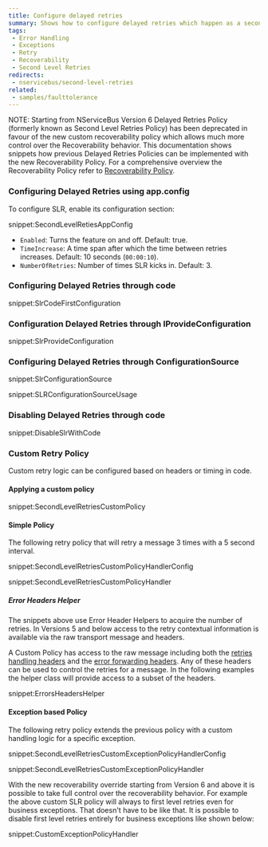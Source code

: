 ```yaml
---
title: Configure delayed retries
summary: Shows how to configure delayed retries which happen as a second stage of the default recoverability behavior.
tags:
 - Error Handling
 - Exceptions
 - Retry
 - Recoverability
 - Second Level Retries
redirects:
 - nservicebus/second-level-retries
related:
 - samples/faulttolerance
---
```


NOTE: Starting from NServiceBus Version 6 Delayed Retries Policy (formerly known as Second Level Retries Policy) has been deprecated in favour of the new custom recoverability policy which allows much more control over the Recoverability behavior. This documentation shows snippets how previous Delayed Retries Policies can be implemented with the new Recoverability Policy. For a comprehensive overview the Recoverability Policy refer to [Recoverability Policy](/nservicebus/recoverability/custom-recoverability-policy.md).

### Configuring Delayed Retries using app.config

To configure SLR, enable its configuration section:

snippet:SecondLevelRetiesAppConfig

 * `Enabled`: Turns the feature on and off. Default: true.
 * `TimeIncrease`: A time span after which the time between retries increases. Default: 10 seconds (`00:00:10`).
 * `NumberOfRetries`: Number of times SLR kicks in. Default: 3.


### Configuring Delayed Retries through code

snippet:SlrCodeFirstConfiguration


### Configuration Delayed Retries through IProvideConfiguration

snippet:SlrProvideConfiguration


### Configuring Delayed Retries through ConfigurationSource

snippet:SlrConfigurationSource

snippet:SLRConfigurationSourceUsage


### Disabling Delayed Retries through code

snippet:DisableSlrWithCode

### Custom Retry Policy

Custom retry logic can be configured based on headers or timing in code.

#### Applying a custom policy

snippet:SecondLevelRetriesCustomPolicy

#### Simple Policy

The following retry policy that will retry a message 3 times with a 5 second interval.

snippet:SecondLevelRetriesCustomPolicyHandlerConfig

snippet:SecondLevelRetriesCustomPolicyHandler

##### Error Headers Helper

The snippets above use Error Header Helpers to acquire the number of retries. In Versions 5 and below access to the retry contextual information is available via the raw transport message and headers.

A Custom Policy has access to the raw message including both the [retries handling headers](/nservicebus/messaging/headers.md#retries-handling-headers) and the [error forwarding headers](/nservicebus/messaging/headers.md#error-forwarding-headers). Any of these headers can be used to control the retries for a message. In the following examples the helper class will provide access to a subset of the headers.

snippet:ErrorsHeadersHelper

#### Exception based Policy

The following retry policy extends the previous policy with a custom handling logic for a specific exception.

snippet:SecondLevelRetriesCustomExceptionPolicyHandlerConfig

snippet:SecondLevelRetriesCustomExceptionPolicyHandler

With the new recoverability override starting from Version 6 and above it is possible to take full control over the recoverability behavior. For example the above custom SLR policy will always to first level retries even for business exceptions. That doesn't have to be like that. It is possible to disable first level retries entirely for business exceptions like shown below:

snippet:CustomExceptionPolicyHandler
